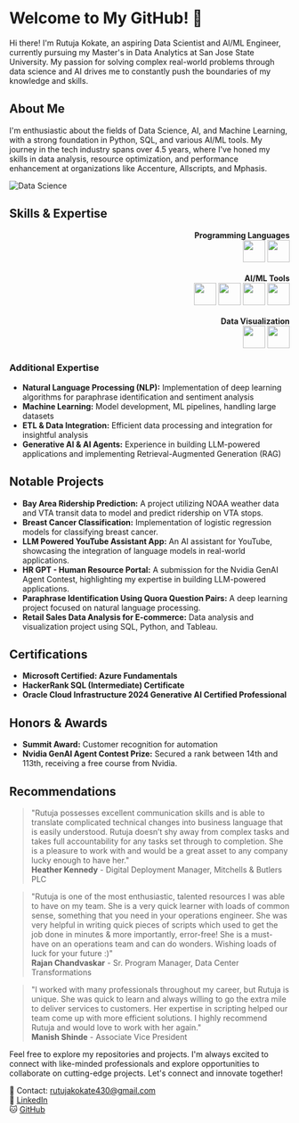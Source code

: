 # Welcome to My GitHub! 🌟

Hi there! I'm Rutuja Kokate, an aspiring Data Scientist and AI/ML Engineer, currently pursuing my Master's in Data Analytics at San Jose State University. My passion for solving complex real-world problems through data science and AI drives me to constantly push the boundaries of my knowledge and skills.

## About Me

I'm enthusiastic about the fields of Data Science, AI, and Machine Learning, with a strong foundation in Python, SQL, and various AI/ML tools. My journey in the tech industry spans over 4.5 years, where I've honed my skills in data analysis, resource optimization, and performance enhancement at organizations like Accenture, Allscripts, and Mphasis.

![Data Science](https://cdn.rentechdigital.com/common_files/blogs/what-is-data-science-and-how-can-it-influence-decision-making-swipecart-blog-img-02-01-07-2022.gif)

## Skills & Expertise

<p align="right">
  <strong>Programming Languages</strong><br>
  <img src="https://img.shields.io/badge/-Python-3776AB?logo=python&logoColor=white" height="40">
  <img src="https://img.shields.io/badge/-SQL-4479A1?logo=sql&logoColor=white" height="40"><br><br>
  <strong>AI/ML Tools</strong><br>
  <img src="https://img.shields.io/badge/-Scikit--learn-F7931E?logo=scikit-learn&logoColor=white" height="40">
  <img src="https://img.shields.io/badge/-TensorFlow-FF6F00?logo=tensorflow&logoColor=white" height="40">
  <img src="https://img.shields.io/badge/-Keras-D00000?logo=keras&logoColor=white" height="40">
  <img src="https://img.shields.io/badge/-LangChain-000000?logo=langchain&logoColor=white" height="40"><br><br>
  <strong>Data Visualization</strong><br>
  <img src="https://img.shields.io/badge/-Tableau-E97627?logo=tableau&logoColor=white" height="40">
  <img src="https://img.shields.io/badge/-PowerBI-F2C811?logo=powerbi&logoColor=black" height="40">
</p>

### Additional Expertise
- **Natural Language Processing (NLP):** Implementation of deep learning algorithms for paraphrase identification and sentiment analysis
- **Machine Learning:** Model development, ML pipelines, handling large datasets
- **ETL & Data Integration:** Efficient data processing and integration for insightful analysis
- **Generative AI & AI Agents:** Experience in building LLM-powered applications and implementing Retrieval-Augmented Generation (RAG)

## Notable Projects

- **Bay Area Ridership Prediction:** A project utilizing NOAA weather data and VTA transit data to model and predict ridership on VTA stops.
- **Breast Cancer Classification:** Implementation of logistic regression models for classifying breast cancer.
- **LLM Powered YouTube Assistant App:** An AI assistant for YouTube, showcasing the integration of language models in real-world applications.
- **HR GPT - Human Resource Portal:** A submission for the Nvidia GenAI Agent Contest, highlighting my expertise in building LLM-powered applications.
- **Paraphrase Identification Using Quora Question Pairs:** A deep learning project focused on natural language processing.
- **Retail Sales Data Analysis for E-commerce:** Data analysis and visualization project using SQL, Python, and Tableau.

## Certifications

- **Microsoft Certified: Azure Fundamentals**
- **HackerRank SQL (Intermediate) Certificate**
- **Oracle Cloud Infrastructure 2024 Generative AI Certified Professional**

## Honors & Awards

- **Summit Award:** Customer recognition for automation
- **Nvidia GenAI Agent Contest Prize:** Secured a rank between 14th and 113th, receiving a free course from Nvidia.

## Recommendations

> "Rutuja possesses excellent communication skills and is able to translate complicated technical changes into business language that is easily understood. Rutuja doesn’t shy away from complex tasks and takes full accountability for any tasks set through to completion. She is a pleasure to work with and would be a great asset to any company lucky enough to have her."  
> **Heather Kennedy** - Digital Deployment Manager, Mitchells & Butlers PLC

> "Rutuja is one of the most enthusiastic, talented resources I was able to have on my team. She is a very quick learner with loads of common sense, something that you need in your operations engineer. She was very helpful in writing quick pieces of scripts which used to get the job done in minutes & more importantly, error-free! She is a must-have on an operations team and can do wonders. Wishing loads of luck for your future :)"  
> **Rajan Chandvaskar** - Sr. Program Manager, Data Center Transformations

> "I worked with many professionals throughout my career, but Rutuja is unique. She was quick to learn and always willing to go the extra mile to deliver services to customers. Her expertise in scripting helped our team come up with more efficient solutions. I highly recommend Rutuja and would love to work with her again."  
> **Manish Shinde** - Associate Vice President

Feel free to explore my repositories and projects. I'm always excited to connect with like-minded professionals and explore opportunities to collaborate on cutting-edge projects. Let's connect and innovate together!

📧 Contact: [rutujakokate430@gmail.com](mailto:rutujakokate430@gmail.com)  
🔗 [LinkedIn](https://www.linkedin.com/in/rutuja-kokate-757107146)  
🐱 [GitHub](https://github.com/rutujakokate430)

